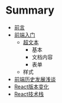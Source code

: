 # Summary

* [前言](README.md)
* [前端入门](chao-wen-ben.md)
  * [超文本](chao-wen-ben/chao-wen-ben.md)
    * 基本
    * 文档内容
    * 表单
  * 样式
* [前端历史发展浅谈](chapter1/02.md)
* [React版本变化](chapter1/01.md)
* [React技术栈](chapter1.md)

